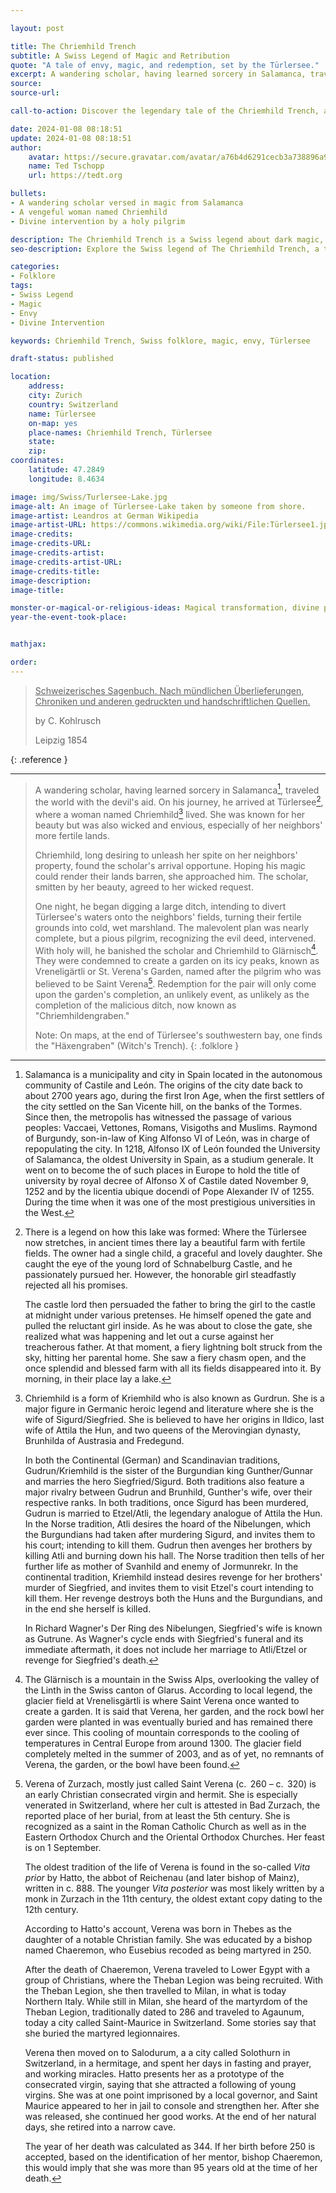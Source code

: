 ```yaml
---

layout: post

title: The Chriemhild Trench
subtitle: A Swiss Legend of Magic and Retribution
quote: "A tale of envy, magic, and redemption, set by the Türlersee."
excerpt: A wandering scholar, having learned sorcery in Salamanca, traveled the world with the devil's aid.
source:  
source-url:  

call-to-action: Discover the legendary tale of the Chriemhild Trench, a story of magic, envy, and divine intervention.

date: 2024-01-08 08:18:51
update: 2024-01-08 08:18:51
author:
    avatar: https://secure.gravatar.com/avatar/a76b4d6291cecb3a738896a971bfb903?s=512&d=mp&r=g
    name: Ted Tschopp
    url: https://tedt.org

bullets:
- A wandering scholar versed in magic from Salamanca
- A vengeful woman named Chriemhild
- Divine intervention by a holy pilgrim

description: The Chriemhild Trench is a Swiss legend about dark magic, envy, and a miraculous twist of fate by the Türlersee.
seo-description: Explore the Swiss legend of The Chriemhild Trench, a tale of dark magic, envy, and redemption by the Türlersee.

categories:
- Folklore
tags:
- Swiss Legend
- Magic
- Envy
- Divine Intervention

keywords: Chriemhild Trench, Swiss folklore, magic, envy, Türlersee

draft-status: published

location:
    address:
    city: Zurich
    country: Switzerland
    name: Türlersee
    on-map: yes
    place-names: Chriemhild Trench, Türlersee
    state:
    zip:
coordinates:
    latitude: 47.2849
    longitude: 8.4634

image: img/Swiss/Turlersee-Lake.jpg
image-alt: An image of Türlersee-Lake taken by someone from shore.
image-artist: Leandros at German Wikipedia
image-artist-URL: https://commons.wikimedia.org/wiki/File:Türlersee1.jpg
image-credits:
image-credits-URL:
image-credits-artist: 
image-credits-artist-URL:
image-credits-title: 
image-description:
image-title:

monster-or-magical-or-religious-ideas: Magical transformation, divine punishment
year-the-event-took-place:


mathjax:

order:
---
```


> <ins>Schweizerisches Sagenbuch. Nach mündlichen Überlieferungen, Chroniken und anderen gedruckten und handschriftlichen Quellen.</ins>
> 
> by C. Kohlrusch
> 
>  Leipzig 1854
>
{: .reference }

---

> A wandering scholar, having learned sorcery in Salamanca[^1], traveled the world with the devil's aid. On his journey, he arrived at Türlersee[^2], where a woman named Chriemhild[^3] lived. She was known for her beauty but was also wicked and envious, especially of her neighbors' more fertile lands.
> 
> Chriemhild, long desiring to unleash her spite on her neighbors' property, found the scholar's arrival opportune. Hoping his magic could render their lands barren, she approached him. The scholar, smitten by her beauty, agreed to her wicked request.
> 
> One night, he began digging a large ditch, intending to divert Türlersee's waters onto the neighbors' fields, turning their fertile grounds into cold, wet marshland. The malevolent plan was nearly complete, but a pious pilgrim, recognizing the evil deed, intervened. With holy will, he banished the scholar and Chriemhild to Glärnisch[^4]. They were condemned to create a garden on its icy peaks, known as Vreneligärtli or St. Verena's Garden, named after the pilgrim who was believed to be Saint Verena[^5]. Redemption for the pair will only come upon the garden's completion, an unlikely event, as unlikely as the completion of the malicious ditch, now known as "Chriemhildengraben."
>
> Note: On maps, at the end of Türlersee's southwestern bay, one finds the "Häxengraben" (Witch's Trench).
{: .folklore }

[^1]: Salamanca is a municipality and city in Spain located in the autonomous community of Castile and León.  The origins of the city date back to about 2700 years ago, during the first Iron Age, when the first settlers of the city settled on the San Vicente hill, on the banks of the Tormes. Since then, the metropolis has witnessed the passage of various peoples: Vaccaei, Vettones, Romans, Visigoths and Muslims. Raymond of Burgundy, son-in-law of King Alfonso VI of León, was in charge of repopulating the city.  In 1218, Alfonso IX of León founded the University of Salamanca, the oldest University in Spain, as a studium generale.  It went on to become the of such places in Europe to hold the title of university by royal decree of Alfonso X of Castile dated November 9, 1252 and by the licentia ubique docendi of Pope Alexander IV of 1255. During the time when it was one of the most prestigious universities in the West. 

[^2]: There is a legend on how this lake was formed: Where the Türlersee now stretches, in ancient times there lay a beautiful farm with fertile fields. The owner had a single child, a graceful and lovely daughter. She caught the eye of the young lord of Schnabelburg Castle, and he passionately pursued her. However, the honorable girl steadfastly rejected all his promises.  <p> The castle lord then persuaded the father to bring the girl to the castle at midnight under various pretenses. He himself opened the gate and pulled the reluctant girl inside. As he was about to close the gate, she realized what was happening and let out a curse against her treacherous father. At that moment, a fiery lightning bolt struck from the sky, hitting her parental home. She saw a fiery chasm open, and the once splendid and blessed farm with all its fields disappeared into it. By morning, in their place lay a lake.

[^3]: Chriemhild is a form of Kriemhild who is also known as Gurdrun.  She is a major figure in Germanic heroic legend and literature where she is the wife of Sigurd/Siegfried. She is believed to have her origins in Ildico, last wife of Attila the Hun, and two queens of the Merovingian dynasty, Brunhilda of Austrasia and Fredegund.<p>In both the Continental (German) and Scandinavian traditions, Gudrun/Kriemhild is the sister of the Burgundian king Gunther/Gunnar and marries the hero Siegfried/Sigurd. Both traditions also feature a major rivalry between Gudrun and Brunhild, Gunther's wife, over their respective ranks. In both traditions, once Sigurd has been murdered, Gudrun is married to Etzel/Atli, the legendary analogue of Attila the Hun. In the Norse tradition, Atli desires the hoard of the Nibelungen, which the Burgundians had taken after murdering Sigurd, and invites them to his court; intending to kill them. Gudrun then avenges her brothers by killing Atli and burning down his hall. The Norse tradition then tells of her further life as mother of Svanhild and enemy of Jormunrekr. In the continental tradition, Kriemhild instead desires revenge for her brothers' murder of Siegfried, and invites them to visit Etzel's court intending to kill them. Her revenge destroys both the Huns and the Burgundians, and in the end she herself is killed.<p>In Richard Wagner's Der Ring des Nibelungen, Siegfried's wife is known as Gutrune. As Wagner's cycle ends with Siegfried's funeral and its immediate aftermath, it does not include her marriage to Atli/Etzel or revenge for Siegfried's death.

[^4]: The Glärnisch is a mountain in the Swiss Alps, overlooking the valley of the Linth in the Swiss canton of Glarus. According to local legend, the glacier field at Vrenelisgärtli is where Saint Verena once wanted to create a garden.  It is said that Verena, her garden, and the rock bowl her garden were planted in was eventually buried and has remained there ever since. This cooling of mountain corresponds to the cooling of temperatures in Central Europe from around 1300.  The glacier field completely melted in the summer of 2003, and as of yet, no remnants of Verena, the garden, or the bowl have been found.  

[^5]: Verena of Zurzach, mostly just called Saint Verena (c.  260 – c.  320) is an early Christian consecrated virgin and hermit. She is especially venerated in Switzerland, where her cult is attested in Bad Zurzach, the reported place of her burial, from at least the 5th century. She is recognized as a saint in the Roman Catholic Church as well as in the Eastern Orthodox Church and the Oriental Orthodox Churches. Her feast is on 1 September.<p>The oldest tradition of the life of Verena is found in the so-called _Vita prior_ by Hatto, the abbot of Reichenau (and later bishop of Mainz), written in c. 888. The younger _Vita posterior_ was most likely written by a monk in Zurzach in the 11th century, the oldest extant copy dating to the 12th century.<p>According to Hatto's account, Verena was born in Thebes as the daughter of a notable Christian family. She was educated by a bishop named Chaeremon, who Eusebius recoded as being martyred in 250.<p>After the death of Chaeremon, Verena traveled to Lower Egypt with a group of Christians, where the Theban Legion was being recruited. With the Theban Legion, she then travelled to Milan, in what is today Northern Italy. While still in Milan, she heard of the martyrdom of the Theban Legion, traditionally dated to 286 and traveled to Agaunum, today a city called Saint-Maurice in Switzerland.  Some stories say that she  buried the martyred legionnaires.<p>Verena then moved on to Salodurum, a a city called Solothurn in Switzerland, in a hermitage, and spent her days in fasting and prayer, and working miracles. Hatto presents her as a prototype of the consecrated virgin, saying that she attracted a following of young virgins. She was at one point imprisoned by a local governor, and Saint Maurice appeared to her in jail to console and strengthen her. After she was released, she continued her good works. At the end of her natural days, she retired into a narrow cave.<p>The year of her death was calculated as 344.  If her birth before 250 is accepted, based on the identification of her mentor, bishop Chaeremon, this would imply that she was more than 95 years old at the time of her death.